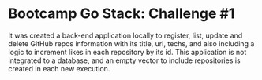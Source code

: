 # Bootcamp Go Stack: Challenge #1

It was created a back-end application locally to register, list, update and delete GitHub repos information with its title, url, techs, and also including a logic to increment likes in each repository by its id.
This application is not integrated to a database, and an empty vector to include repositories is created in each new execution.
